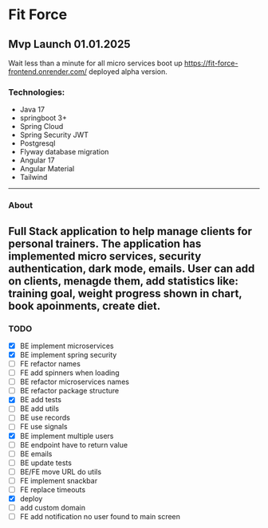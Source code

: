 # Fit Force


## Mvp Launch 01.01.2025

Wait less than a minute for all micro services boot up https://fit-force-frontend.onrender.com/ deployed alpha version.

### Technologies:
- Java 17
- springboot 3+
- Spring Cloud
- Spring Security JWT
- Postgresql
- Flyway database migration
- Angular 17
- Angular Material
- Tailwind
---
### About
Full Stack application to help manage clients for personal trainers. The application has implemented micro services, security authentication, dark mode, emails. User can add on clients, menagde them, add statistics like: training goal, weight progress shown in chart, book apoinments, create diet.
---
### TODO 
- [x] BE implement microservices
- [x] BE implement spring security
- [ ] FE refactor names
- [ ] FE add spinners when loading
- [ ] BE refactor microservices names
- [ ] BE refactor package structure
- [x] BE add tests
- [ ] BE add utils
- [ ] BE use records
- [ ] FE use signals
- [x] BE implement multiple users
- [ ] BE endpoint have to return value
- [ ] BE emails
- [ ] BE update tests
- [ ] BE/FE move URL do utils
- [ ] FE implement snackbar
- [ ] FE replace timeouts
- [x] deploy
- [ ] add custom domain
- [ ] FE add notification no user found to main screen
